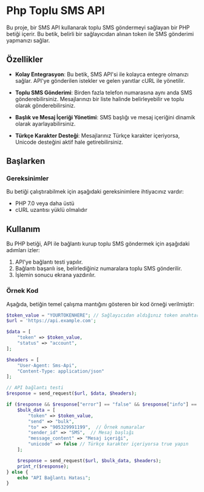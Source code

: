 # Php Toplu SMS API

Bu proje, bir SMS API kullanarak toplu SMS göndermeyi sağlayan bir PHP betiği içerir. Bu betik, belirli bir sağlayıcıdan alınan token ile SMS gönderimi yapmanızı sağlar.

## Özellikler

* **Kolay Entegrasyon**: Bu betik, SMS API'si ile kolayca entegre olmanızı sağlar. API'ye gönderilen istekler ve gelen yanıtlar cURL ile yönetilir.
  
* **Toplu SMS Gönderimi**: Birden fazla telefon numarasına aynı anda SMS gönderebilirsiniz. Mesajlarınızı bir liste halinde belirleyebilir ve toplu olarak gönderebilirsiniz.

* **Başlık ve Mesaj İçeriği Yönetimi**: SMS başlığı ve mesaj içeriğini dinamik olarak ayarlayabilirsiniz.

* **Türkçe Karakter Desteği**: Mesajlarınız Türkçe karakter içeriyorsa, Unicode desteğini aktif hale getirebilirsiniz.

## Başlarken

### Gereksinimler

Bu betiği çalıştırabilmek için aşağıdaki gereksinimlere ihtiyacınız vardır:

- PHP 7.0 veya daha üstü
- cURL uzantısı yüklü olmalıdır

## Kullanım

Bu PHP betiği, API ile bağlantı kurup toplu SMS göndermek için aşağıdaki adımları izler:

1. API'ye bağlantı testi yapılır.
2. Bağlantı başarılı ise, belirlediğiniz numaralara toplu SMS gönderilir.
3. İşlemin sonucu ekrana yazdırılır.

### Örnek Kod

Aşağıda, betiğin temel çalışma mantığını gösteren bir kod örneği verilmiştir:

```php
$token_value = "YOURTOKENHERE"; // Sağlayıcıdan aldığınız token anahtarı
$url = 'https://api.example.com';

$data = [
    "token" => $token_value,
    "status" => "account",
];

$headers = [
    "User-Agent: Sms-Api",
    "Content-Type: application/json"
];

// API bağlantı testi
$response = send_request($url, $data, $headers);

if ($response && $response["error"] == "false" && $response["info"] == "CONNECTED_API") {
    $bulk_data = [
        "token" => $token_value,
        "send" => "bulk",
        "to" => "905329991199",  // Örnek numaralar
        "sender_id" => "SMS",  // Mesaj başlığı
        "message_content" => "Mesaj içeriği", 
        "unicode" => false // Türkçe karakter içeriyorsa true yapın
    ];

    $response = send_request($url, $bulk_data, $headers);
    print_r($response);
} else {
    echo "API Bağlantı Hatası";
}


